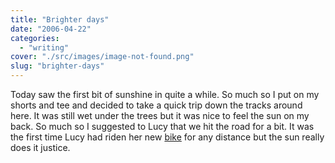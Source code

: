 ```yaml
---
title: "Brighter days"
date: "2006-04-22"
categories: 
  - "writing"
cover: "./src/images/image-not-found.png"
slug: "brighter-days"
---
```


Today saw the first bit of sunshine in quite a while. So much so I put on my shorts and tee and decided to take a quick trip down the tracks around here. It was still wet under the trees but it was nice to feel the sun on my back. So much so I suggested to Lucy that we hit the road for a bit. It was the first time Lucy had riden her new [bike](http://static.flickr.com/49/132962468_4e607a47aa_b.jpg) for any distance but the sun really does it justice.
